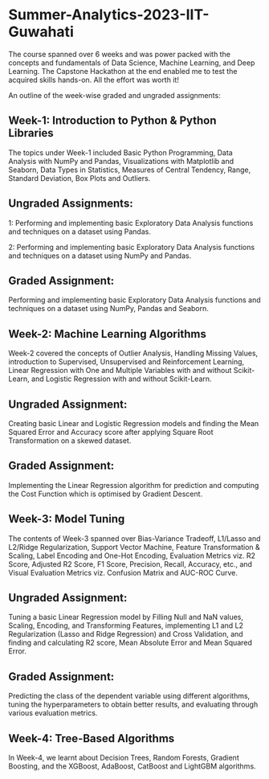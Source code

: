 # Summer-Analytics-2023-IIT-Guwahati
 The course spanned over 6 weeks and was power packed with the concepts and fundamentals of Data Science, Machine Learning, and Deep Learning. The Capstone Hackathon at 
 the end enabled me to test the acquired skills hands-on. All the effort was worth it!

An outline of the week-wise graded and ungraded assignments:

## Week-1: Introduction to Python & Python Libraries
The topics under Week-1 included Basic Python Programming, Data Analysis with NumPy and Pandas, Visualizations with Matplotlib and Seaborn, Data Types in Statistics, Measures of Central Tendency, Range, Standard Deviation, Box Plots and Outliers.

## Ungraded Assignments:
  1: Performing and implementing basic Exploratory Data Analysis functions and techniques on a dataset using Pandas.
 
  2: Performing and implementing basic Exploratory Data Analysis functions and techniques on a dataset using NumPy and Pandas.

## Graded Assignment:
Performing and implementing basic Exploratory Data Analysis functions and techniques on a dataset using NumPy, Pandas and Seaborn.


## Week-2: Machine Learning Algorithms

Week-2 covered the concepts of Outlier Analysis, Handling Missing Values, introduction to Supervised, Unsupervised and Reinforcement Learning, Linear Regression with One and Multiple Variables with and without Scikit-Learn, and Logistic Regression with and without Scikit-Learn.

## Ungraded Assignment:
Creating basic Linear and Logistic Regression models and finding the Mean Squared Error and Accuracy score after applying Square Root Transformation on a skewed dataset.

## Graded Assignment:
Implementing the Linear Regression algorithm for prediction and computing the Cost Function which is optimised by Gradient Descent.


## Week-3: Model Tuning
The contents of Week-3 spanned over Bias-Variance Tradeoff, L1/Lasso and L2/Ridge Regularization, Support Vector Machine, Feature Transformation & Scaling, Label Encoding and One-Hot Encoding, Evaluation Metrics viz. R2 Score, Adjusted R2 Score, F1 Score, Precision, Recall, Accuracy, etc., and Visual Evaluation Metrics viz. Confusion Matrix and AUC-ROC Curve.

## Ungraded Assignment:
Tuning a basic Linear Regression model by Filling Null and NaN values, Scaling, Encoding, and Transforming Features, implementing L1 and L2 Regularization (Lasso and Ridge Regression) and Cross Validation, and finding and calculating R2 score, Mean Absolute Error and Mean Squared Error.

## Graded Assignment:
Predicting the class of the dependent variable using different algorithms, tuning the hyperparameters to obtain better results, and evaluating through various evaluation metrics.


## Week-4: Tree-Based Algorithms
In Week-4, we learnt about Decision Trees, Random Forests, Gradient Boosting, and the XGBoost, AdaBoost, CatBoost and LightGBM algorithms.
